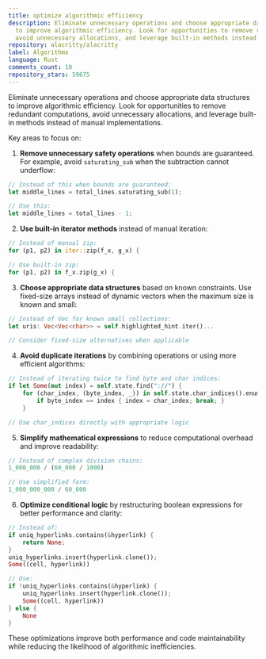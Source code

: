 ```yaml
---
title: optimize algorithmic efficiency
description: Eliminate unnecessary operations and choose appropriate data structures
  to improve algorithmic efficiency. Look for opportunities to remove redundant computations,
  avoid unnecessary allocations, and leverage built-in methods instead of manual implementations.
repository: alacritty/alacritty
label: Algorithms
language: Rust
comments_count: 10
repository_stars: 59675
---
```


Eliminate unnecessary operations and choose appropriate data structures to improve algorithmic efficiency. Look for opportunities to remove redundant computations, avoid unnecessary allocations, and leverage built-in methods instead of manual implementations.

Key areas to focus on:

1. **Remove unnecessary safety operations** when bounds are guaranteed. For example, avoid `saturating_sub` when the subtraction cannot underflow:
```rust
// Instead of this when bounds are guaranteed:
let middle_lines = total_lines.saturating_sub(1);

// Use this:
let middle_lines = total_lines - 1;
```

2. **Use built-in iterator methods** instead of manual iteration:
```rust
// Instead of manual zip:
for (p1, p2) in iter::zip(f_x, g_x) {

// Use built-in zip:
for (p1, p2) in f_x.zip(g_x) {
```

3. **Choose appropriate data structures** based on known constraints. Use fixed-size arrays instead of dynamic vectors when the maximum size is known and small:
```rust
// Instead of Vec for known small collections:
let uris: Vec<Vec<char>> = self.highlighted_hint.iter()...

// Consider fixed-size alternatives when applicable
```

4. **Avoid duplicate iterations** by combining operations or using more efficient algorithms:
```rust
// Instead of iterating twice to find byte and char indices:
if let Some(mut index) = self.state.find("://") {
    for (char_index, (byte_index, _)) in self.state.char_indices().enumerate() {
        if byte_index == index { index = char_index; break; }
    }

// Use char_indices directly with appropriate logic
```

5. **Simplify mathematical expressions** to reduce computational overhead and improve readability:
```rust
// Instead of complex division chains:
1_000_000 / (60_000 / 1000)

// Use simplified form:
1_000_000_000 / 60_000
```

6. **Optimize conditional logic** by restructuring boolean expressions for better performance and clarity:
```rust
// Instead of:
if uniq_hyperlinks.contains(&hyperlink) {
    return None;
}
uniq_hyperlinks.insert(hyperlink.clone());
Some((cell, hyperlink))

// Use:
if !uniq_hyperlinks.contains(&hyperlink) {
    uniq_hyperlinks.insert(hyperlink.clone());
    Some((cell, hyperlink))
} else {
    None
}
```

These optimizations improve both performance and code maintainability while reducing the likelihood of algorithmic inefficiencies.